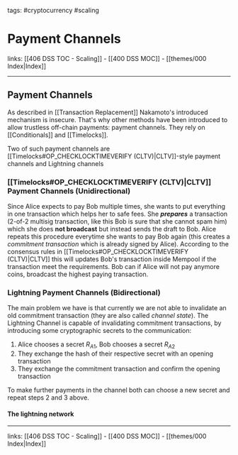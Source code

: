 tags: #cryptocurrency #scaling

# Payment Channels

links: [[406 DSS TOC - Scaling]] - [[400 DSS MOC]] - [[themes/000 Index|Index]]

---

## Payment Channels

As described in [[Transaction Replacement]] Nakamoto's introduced mechanism is insecure. That's why other methods have been introduced to allow trustless off-chain payments: payment channels. They rely on [[Conditionals]] and [[Timelocks]]. 

Two of such payment channels are [[Timelocks#OP_CHECKLOCKTIMEVERIFY (CLTV)|CLTV]]-style payment channels and Lightning channels

### [[Timelocks#OP_CHECKLOCKTIMEVERIFY (CLTV)|CLTV]] Payment Channels (Unidirectional)

Since Alice expects to pay Bob multiple times, she wants to put everything in one transaction which helps her to safe fees. She ***prepares*** a transaction (2-of-2 multisig transaction, like this Bob is sure that she cannot spam him) which she does **not broadcast** but instead sends the draft to Bob. Alice repeats this procedure everytime she wants to pay Bob again (this creates a *commitment transaction* which is already signed by Alice). According to the consensus rules in [[Timelocks#OP_CHECKLOCKTIMEVERIFY (CLTV)|CLTV]] this will updates Bob's transaction inside Mempool if the transaction meet the requirements. Bob can if Alice will not pay anymore coins, broadcast the highest paying transaction.
### Lightning Payment Channels (Bidirectional)

The main problem we have is that currently we are not able to invalidate an old commitment transaction (they are also called *channel state*). The Lightning Channel is capable of invalidating commitment transactions, by introducing some cryptographic secrets to the communication:

1. Alice chooses a secret $R_{A1}$, Bob chooses a secret $R_{A2}$
2. They exchange the hash of their respective secret with an opening transaction
3. They exchange the commitment transaction and confirm the opening transaction

To make further payments in the channel both can choose a new secret and repeat steps 2 and 3 above.

#### The lightning network


---
links: [[406 DSS TOC - Scaling]] - [[400 DSS MOC]] - [[themes/000 Index|Index]]